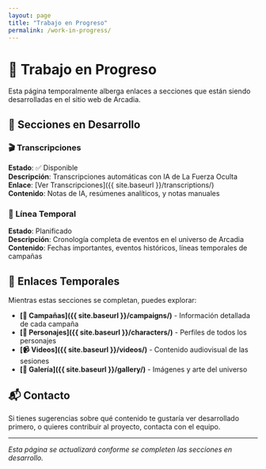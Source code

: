 ```yaml
---
layout: page
title: "Trabajo en Progreso"
permalink: /work-in-progress/
---
```


# 🚧 Trabajo en Progreso

Esta página temporalmente alberga enlaces a secciones que están siendo desarrolladas en el sitio web de Arcadia.

## 📝 Secciones en Desarrollo

### 🎬 Transcripciones
**Estado**: ✅ Disponible  
**Descripción**: Transcripciones automáticas con IA de La Fuerza Oculta  
**Enlace**: [Ver Transcripciones]({{ site.baseurl }}/transcriptions/)  
**Contenido**: Notas de IA, resúmenes analíticos, y notas manuales  

### 📅 Línea Temporal
**Estado**: Planificado  
**Descripción**: Cronología completa de eventos en el universo de Arcadia  
**Contenido**: Fechas importantes, eventos históricos, líneas temporales de campañas  

## 🔗 Enlaces Temporales

Mientras estas secciones se completan, puedes explorar:

- **[📖 Campañas]({{ site.baseurl }}/campaigns/)** - Información detallada de cada campaña
- **[👥 Personajes]({{ site.baseurl }}/characters/)** - Perfiles de todos los personajes
- **[📹 Videos]({{ site.baseurl }}/videos/)** - Contenido audiovisual de las sesiones
- **[🎨 Galería]({{ site.baseurl }}/gallery/)** - Imágenes y arte del universo

## 📬 Contacto

Si tienes sugerencias sobre qué contenido te gustaría ver desarrollado primero, o quieres contribuir al proyecto, contacta con el equipo.

---

*Esta página se actualizará conforme se completen las secciones en desarrollo.*